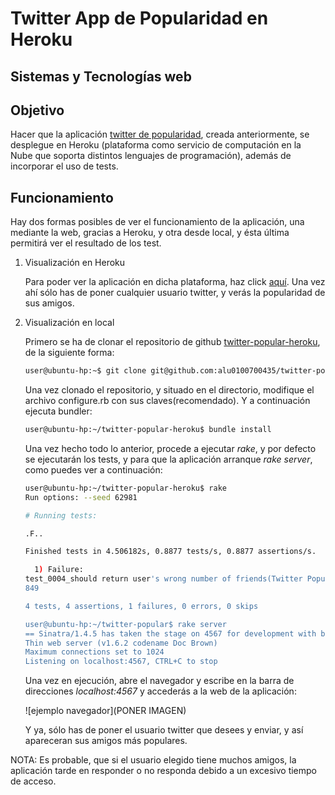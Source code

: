 Twitter App de Popularidad en Heroku
=========
Sistemas y Tecnologías web
---------------------------


Objetivo
-----

Hacer que la aplicación [twitter de popularidad], creada anteriormente, se desplegue en Heroku (plataforma como servicio de computación en la Nube que soporta distintos lenguajes de programación), además de incorporar el uso de tests. 

Funcionamiento
-----

Hay dos formas posibles de ver el funcionamiento de la aplicación, una mediante la web, gracias a Heroku, y otra desde local, y ésta última permitirá ver el resultado de los test.
 
1. Visualización en Heroku
    
    Para poder ver la aplicación en dicha plataforma, haz click [aquí].
    Una vez ahí sólo has de poner cualquier usuario twitter, y verás la popularidad de sus amigos.

2. Visualización en local

    Primero se ha de clonar el repositorio de github [twitter-popular-heroku], de la siguiente forma: 
    
    ```sh
    user@ubuntu-hp:~$ git clone git@github.com:alu0100700435/twitter-popular-heroku.git
    ```
    Una vez clonado el repositorio, y situado en el directorio, modifique el archivo configure.rb con sus claves(recomendado). Y a continuación ejecuta bundler:
    
    ```sh
    user@ubuntu-hp:~/twitter-popular-heroku$ bundle install
    ```
    
    Una vez hecho todo lo anterior, procede a ejecutar *rake*, y por defecto se ejecutarán los tests, y para que la aplicación arranque *rake server*, como puedes ver a continuación:
    
    ```sh
    user@ubuntu-hp:~/twitter-popular-heroku$ rake
    Run options: --seed 62981
    
    # Running tests:
    
    .F..
    
    Finished tests in 4.506182s, 0.8877 tests/s, 0.8877 assertions/s.
    
      1) Failure:
    test_0004_should return user's wrong number of friends(Twitter Popular) [/home/user/Escritorio/twitter-popular-heroku/test.rb:35]:
    849
    
    4 tests, 4 assertions, 1 failures, 0 errors, 0 skips

    user@ubuntu-hp:~/twitter-popular$ rake server
    == Sinatra/1.4.5 has taken the stage on 4567 for development with backup from Thin
    Thin web server (v1.6.2 codename Doc Brown)
    Maximum connections set to 1024
    Listening on localhost:4567, CTRL+C to stop
    ```
    
    Una vez en ejecución, abre el navegador y escribe en la barra de direcciones *localhost:4567* y accederás a la web de la aplicación:
    
    ![ejemplo navegador](PONER IMAGEN) 
    
    Y ya, sólo has de poner el usuario twitter que desees y enviar, y así apareceran sus amigos más populares. 
    
    
NOTA: 
Es probable, que si el usuario elegido tiene muchos amigos, la aplicación tarde en responder o no responda debido a un excesivo tiempo de acceso.


[twitter de popularidad]:https://alu0100700435.github.io/twitter-popular
[aquí]:agile-fortress-1869.herokuapp.com
[twitter-popular-heroku]:https://github.com/alu0100700435/twitter-popular
